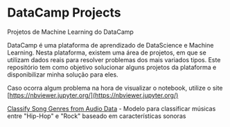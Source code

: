 # DataCamp Projects
 Projetos de Machine Learning do DataCamp
 
 DataCamp é uma plataforma de aprendizado de DataScience e Machine Learning. Nesta plataforma, existem uma área de projetos, em que se utilizam dados reais para resolver problemas dos mais variados tipos. Este repositório tem como objetivo solucionar alguns projetos da plataforma e disponibilizar minha solução para eles. 


Caso ocorra algum problema na hora de visualizar o notebook, utilize o site [https://nbviewer.jupyter.org/](https://nbviewer.jupyter.org/)


[Classify Song Genres from Audio Data](https://github.com/arthurmorais12/DataCamp-Projects/tree/main/Classify%20Song%20Genres%20from%20Audio%20Data) - Modelo para classificar músicas entre "Hip-Hop" e "Rock" baseado em características sonoras
